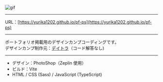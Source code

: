 ![gif](https://dl.dropbox.com/s/sypcm72q8z0m70z/fm-ps.gif?dl=0)

---

URL：[https://yurika1202.github.io/pf-ps](https://yurika1202.github.io/pf-ps)

---

ポートフォリオ掲載用のデザインカンプコーディングです。  
デザインカンプ制作元：[デイトラ](https://www.daily-trial.com/)（コード解答なし)

---

- デザイン：PhotoShop（Zeplin 使用）
- ビルド：Vite
- HTML / CSS (Sass) / JavaScript (TypeScript)
